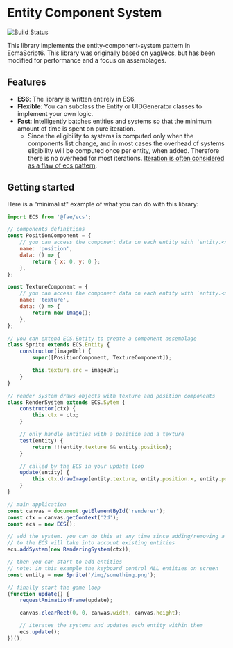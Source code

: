 # Entity Component System

[![Build Status](https://travis-ci.org/Fae/ecs.svg?branch=master)](https://travis-ci.org/Fae/ecs)

This library implements the entity-component-system pattern in EcmaScript6. This library
was originally based on [yagl/ecs](https://github.com/yagl/ecs), but has been modified
for performance and a focus on assemblages.

## Features

 * **ES6**: The library is written entirely in ES6.
 * **Flexible**: You can subclass the Entity or UIDGenerator classes to implement your
    own logic.
 * **Fast**: Intelligently batches entities and systems so that the minimum amount
    of time is spent on pure iteration.
    - Since the eligibility to systems is computed only when the components list
        change, and in most cases the overhead of systems eligibility will be computed once
        per entity, when added. Therefore there is no overhead for most iterations.
        [Iteration is often considered as a flaw of ecs pattern](https://en.wikipedia.org/wiki/Entity_component_system#Drawbacks).

## Getting started

Here is a "minimalist" example of what you can do with this library:

```js
import ECS from '@fae/ecs';

// components definitions
const PositionComponent = {
    // you can access the component data on each entity with `entity.<name>`
    name: 'position',
    data: () => {
        return { x: 0, y: 0 };
    },
};

const TextureComponent = {
    // you can access the component data on each entity with `entity.<name>`
    name: 'texture',
    data: () => {
        return new Image();
    },
};

// you can extend ECS.Entity to create a component assemblage
class Sprite extends ECS.Entity {
    constructor(imageUrl) {
        super([PositionComponent, TextureComponent]);

        this.texture.src = imageUrl;
    }
}

// render system draws objects with texture and position components
class RenderSystem extends ECS.Sytem {
    constructor(ctx) {
        this.ctx = ctx;
    }

    // only handle entities with a position and a texture
    test(entity) {
        return !!(entity.texture && entity.position);
    }

    // called by the ECS in your update loop
    update(entity) {
        this.ctx.drawImage(entity.texture, entity.position.x, entity.position.y);
    }
}

// main application
const canvas = document.getElementById('renderer');
const ctx = canvas.getContext('2d');
const ecs = new ECS();

// add the system. you can do this at any time since adding/removing a system
// to the ECS will take into account existing entities
ecs.addSystem(new RenderingSystem(ctx));

// then you can start to add entities
// note: in this example the keyboard control ALL entities on screen
const entity = new Sprite('/img/something.png');

// finally start the game loop
(function update() {
    requestAnimationFrame(update);

    canvas.clearRect(0, 0, canvas.width, canvas.height);

    // iterates the systems and updates each entity within them
    ecs.update();
})();
```
